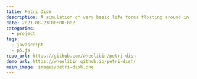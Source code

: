 ```yaml
---
title: Petri Dish
description: A simulation of very basic life forms floating around in...well, something
date: 2021-08-23T00:00:00Z
categories:
  - project
tags:
  - javascript
  - p5.js
repo_url: https://github.com/wheelibin/petri-dish
demo_url: https://wheelibin.github.io/petri-dish/
main_image: images/petri-dish.png
---
```

